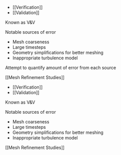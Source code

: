- [[Verification]]
- [[Validation]]

Known as V&V


Notable sources of error
- Mesh coarseness
- Large timesteps
- Geometry simplifications for better meshing
- Inappropriate turbulence model

Attempt to quantify amount of error from each source

[[Mesh Refinement Studies]]


- [[Verification]]
- [[Validation]]

Known as V&V


Notable sources of error
- Mesh coarseness
- Large timesteps
- Geometry simplifications for better meshing
- Inappropriate turbulence model


[[Mesh Refinement Studies]]

